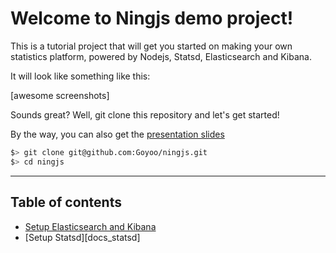 Welcome to Ningjs demo project!
===================


This is a tutorial project that will get you started on making your own statistics platform, powered by Nodejs, Statsd, Elasticsearch and Kibana.

It will look like something like this:

[awesome screenshots]

Sounds great? Well, git clone this repository and let's get started!

By the way, you can also get the [presentation slides](https://github.com/Goyoo/ningjs/blob/master/docs/slides.pdf)

```bash
$> git clone git@github.com:Goyoo/ningjs.git
$> cd ningjs
```

----------


Table of contents
------------------------------

* [Setup Elasticsearch and Kibana](https://github.com/Goyoo/ningjs/blob/master/docs/elasticsearch_kibana.md)
* [Setup Statsd][docs_statsd]
